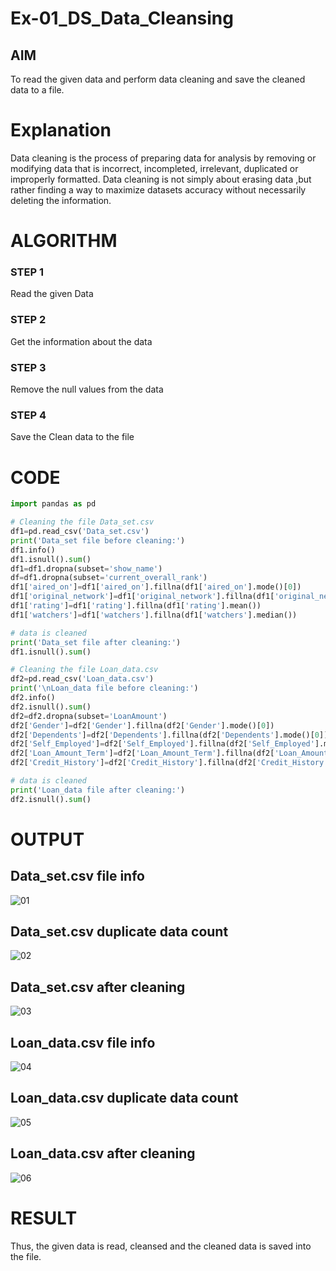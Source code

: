 # Ex-01_DS_Data_Cleansing


## AIM
To read the given data and perform data cleaning and save the cleaned data to a file. 

# Explanation
Data cleaning is the process of preparing data for analysis by removing or modifying data that is incorrect, incompleted, irrelevant, duplicated or improperly formatted. 
Data cleaning is not simply about erasing data ,but rather finding a way to maximize datasets accuracy without necessarily deleting the information. 

# ALGORITHM
### STEP 1
Read the given Data
### STEP 2
Get the information about the data
### STEP 3
Remove the null values from the data
### STEP 4
Save the Clean data to the file

# CODE
```python
import pandas as pd

# Cleaning the file Data_set.csv
df1=pd.read_csv('Data_set.csv')
print('Data_set file before cleaning:')
df1.info()
df1.isnull().sum()
df1=df1.dropna(subset='show_name')
df=df1.dropna(subset='current_overall_rank')
df1['aired_on']=df1['aired_on'].fillna(df1['aired_on'].mode()[0])
df1['original_network']=df1['original_network'].fillna(df1['original_network'].mode()[0])
df1['rating']=df1['rating'].fillna(df1['rating'].mean())
df1['watchers']=df1['watchers'].fillna(df1['watchers'].median())

# data is cleaned
print('Data_set file after cleaning:')
df1.isnull().sum()

# Cleaning the file Loan_data.csv
df2=pd.read_csv('Loan_data.csv')
print('\nLoan_data file before cleaning:')
df2.info()
df2.isnull().sum()
df2=df2.dropna(subset='LoanAmount')
df2['Gender']=df2['Gender'].fillna(df2['Gender'].mode()[0])
df2['Dependents']=df2['Dependents'].fillna(df2['Dependents'].mode()[0])
df2['Self_Employed']=df2['Self_Employed'].fillna(df2['Self_Employed'].mode()[0])
df2['Loan_Amount_Term']=df2['Loan_Amount_Term'].fillna(df2['Loan_Amount_Term'].mode()[0])
df2['Credit_History']=df2['Credit_History'].fillna(df2['Credit_History'].mode()[0])

# data is cleaned
print('Loan_data file after cleaning:')
df2.isnull().sum()
```

# OUTPUT
## Data_set.csv file info
![01](https://github.com/yasin-sharif/ODD2023-Datascience-Ex01/assets/105559022/c72221db-db75-491f-906f-df68e2d36b6d)
## Data_set.csv duplicate data count
![02](https://github.com/yasin-sharif/ODD2023-Datascience-Ex01/assets/105559022/7eb8166b-9bd6-47a3-b100-082a3f7a414d)
## Data_set.csv after cleaning
![03](https://github.com/yasin-sharif/ODD2023-Datascience-Ex01/assets/105559022/316c305d-6ba2-4df8-b779-88f0a48cf416)
## Loan_data.csv file info
![04](https://github.com/yasin-sharif/ODD2023-Datascience-Ex01/assets/105559022/b33b8b19-1c41-489c-b488-9a0580aa4984)
## Loan_data.csv duplicate data count
![05](https://github.com/yasin-sharif/ODD2023-Datascience-Ex01/assets/105559022/81e3c5a5-fffd-490c-a7f1-4d361b1aa5bd)
## Loan_data.csv after cleaning
![06](https://github.com/yasin-sharif/ODD2023-Datascience-Ex01/assets/105559022/10c1c78e-5253-4e96-a153-b1192b8b796c)

# RESULT
Thus, the given data is read, cleansed and the cleaned data is saved into the file. 







